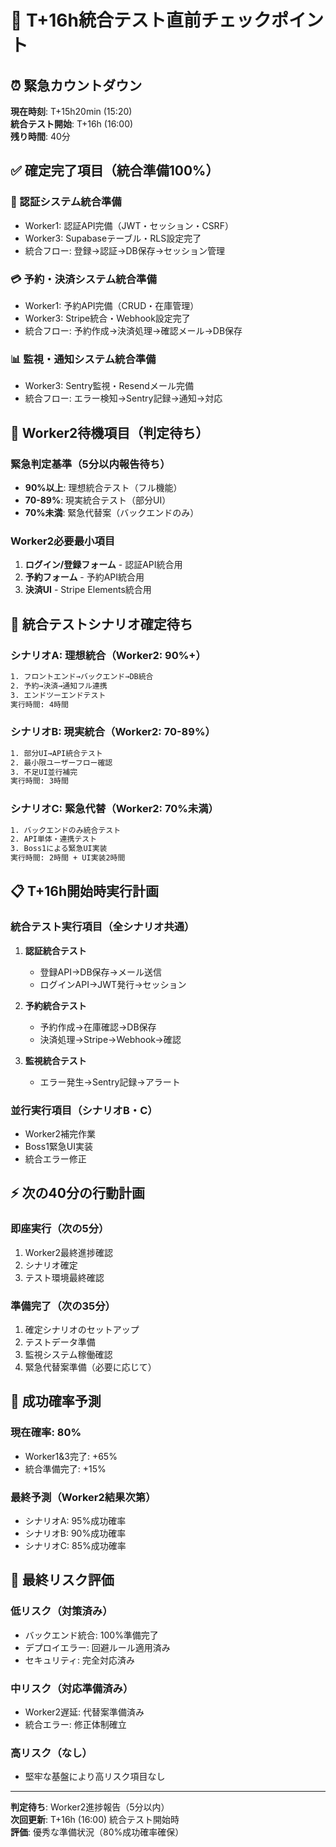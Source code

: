 # 🚨 T+16h統合テスト直前チェックポイント

## ⏰ 緊急カウントダウン
**現在時刻**: T+15h20min (15:20)  
**統合テスト開始**: T+16h (16:00)  
**残り時間**: 40分

## ✅ 確定完了項目（統合準備100%）

### 🔐 認証システム統合準備
- Worker1: 認証API完備（JWT・セッション・CSRF）
- Worker3: Supabaseテーブル・RLS設定完了
- 統合フロー: 登録→認証→DB保存→セッション管理

### 💳 予約・決済システム統合準備
- Worker1: 予約API完備（CRUD・在庫管理）
- Worker3: Stripe統合・Webhook設定完了
- 統合フロー: 予約作成→決済処理→確認メール→DB保存

### 📊 監視・通知システム統合準備
- Worker3: Sentry監視・Resendメール完備
- 統合フロー: エラー検知→Sentry記録→通知→対応

## 🔄 Worker2待機項目（判定待ち）

### 緊急判定基準（5分以内報告待ち）
- **90%以上**: 理想統合テスト（フル機能）
- **70-89%**: 現実統合テスト（部分UI）
- **70%未満**: 緊急代替案（バックエンドのみ）

### Worker2必要最小項目
1. **ログイン/登録フォーム** - 認証API統合用
2. **予約フォーム** - 予約API統合用
3. **決済UI** - Stripe Elements統合用

## 🎯 統合テストシナリオ確定待ち

### シナリオA: 理想統合（Worker2: 90%+）
```bash
1. フロントエンド→バックエンド→DB統合
2. 予約→決済→通知フル連携
3. エンドツーエンドテスト
実行時間: 4時間
```

### シナリオB: 現実統合（Worker2: 70-89%）
```bash
1. 部分UI→API統合テスト
2. 最小限ユーザーフロー確認
3. 不足UI並行補完
実行時間: 3時間
```

### シナリオC: 緊急代替（Worker2: 70%未満）
```bash
1. バックエンドのみ統合テスト
2. API単体・連携テスト
3. Boss1による緊急UI実装
実行時間: 2時間 + UI実装2時間
```

## 📋 T+16h開始時実行計画

### 統合テスト実行項目（全シナリオ共通）
1. **認証統合テスト**
   - 登録API→DB保存→メール送信
   - ログインAPI→JWT発行→セッション
   
2. **予約統合テスト**
   - 予約作成→在庫確認→DB保存
   - 決済処理→Stripe→Webhook→確認
   
3. **監視統合テスト**
   - エラー発生→Sentry記録→アラート

### 並行実行項目（シナリオB・C）
- Worker2補完作業
- Boss1緊急UI実装
- 統合エラー修正

## ⚡ 次の40分の行動計画

### 即座実行（次の5分）
1. Worker2最終進捗確認
2. シナリオ確定
3. テスト環境最終確認

### 準備完了（次の35分）
1. 確定シナリオのセットアップ
2. テストデータ準備
3. 監視システム稼働確認
4. 緊急代替案準備（必要に応じて）

## 🚀 成功確率予測

### 現在確率: 80%
- Worker1&3完了: +65%
- 統合準備完了: +15%

### 最終予測（Worker2結果次第）
- シナリオA: 95%成功確率
- シナリオB: 90%成功確率  
- シナリオC: 85%成功確率

## 🔴 最終リスク評価

### 低リスク（対策済み）
- バックエンド統合: 100%準備完了
- デプロイエラー: 回避ルール適用済み
- セキュリティ: 完全対応済み

### 中リスク（対応準備済み）
- Worker2遅延: 代替案準備済み
- 統合エラー: 修正体制確立

### 高リスク（なし）
- 堅牢な基盤により高リスク項目なし

---
**判定待ち**: Worker2進捗報告（5分以内）  
**次回更新**: T+16h (16:00) 統合テスト開始時  
**評価**: 優秀な準備状況（80%成功確率確保）